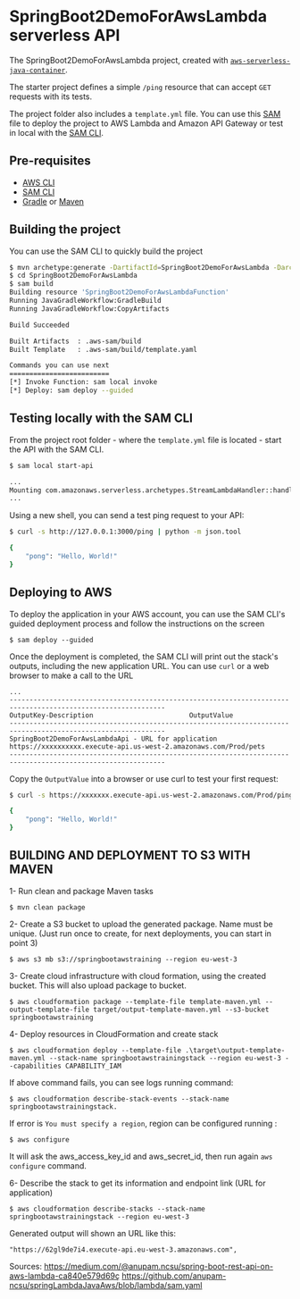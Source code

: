 # SpringBoot2DemoForAwsLambda serverless API
The SpringBoot2DemoForAwsLambda project, created with [`aws-serverless-java-container`](https://github.com/awslabs/aws-serverless-java-container).

The starter project defines a simple `/ping` resource that can accept `GET` requests with its tests.

The project folder also includes a `template.yml` file. You can use this [SAM](https://github.com/awslabs/serverless-application-model) file to deploy the project to AWS Lambda and Amazon API Gateway or test in local with the [SAM CLI](https://github.com/awslabs/aws-sam-cli). 

## Pre-requisites
* [AWS CLI](https://aws.amazon.com/cli/)
* [SAM CLI](https://github.com/awslabs/aws-sam-cli)
* [Gradle](https://gradle.org/) or [Maven](https://maven.apache.org/)

## Building the project
You can use the SAM CLI to quickly build the project
```bash
$ mvn archetype:generate -DartifactId=SpringBoot2DemoForAwsLambda -DarchetypeGroupId=com.amazonaws.serverless.archetypes -DarchetypeArtifactId=aws-serverless-jersey-archetype -DarchetypeVersion=1.5 -DgroupId=com.example.training -Dversion=1.0-SNAPSHOT -Dinteractive=false
$ cd SpringBoot2DemoForAwsLambda
$ sam build
Building resource 'SpringBoot2DemoForAwsLambdaFunction'
Running JavaGradleWorkflow:GradleBuild
Running JavaGradleWorkflow:CopyArtifacts

Build Succeeded

Built Artifacts  : .aws-sam/build
Built Template   : .aws-sam/build/template.yaml

Commands you can use next
=========================
[*] Invoke Function: sam local invoke
[*] Deploy: sam deploy --guided
```

## Testing locally with the SAM CLI

From the project root folder - where the `template.yml` file is located - start the API with the SAM CLI.

```bash
$ sam local start-api

...
Mounting com.amazonaws.serverless.archetypes.StreamLambdaHandler::handleRequest (java8) at http://127.0.0.1:3000/{proxy+} [OPTIONS GET HEAD POST PUT DELETE PATCH]
...
```

Using a new shell, you can send a test ping request to your API:

```bash
$ curl -s http://127.0.0.1:3000/ping | python -m json.tool

{
    "pong": "Hello, World!"
}
``` 

## Deploying to AWS
To deploy the application in your AWS account, you can use the SAM CLI's guided deployment process and follow the instructions on the screen

```
$ sam deploy --guided
```

Once the deployment is completed, the SAM CLI will print out the stack's outputs, including the new application URL. You can use `curl` or a web browser to make a call to the URL

```
...
-------------------------------------------------------------------------------------------------------------
OutputKey-Description                        OutputValue
-------------------------------------------------------------------------------------------------------------
SpringBoot2DemoForAwsLambdaApi - URL for application            https://xxxxxxxxxx.execute-api.us-west-2.amazonaws.com/Prod/pets
-------------------------------------------------------------------------------------------------------------
```

Copy the `OutputValue` into a browser or use curl to test your first request:

```bash
$ curl -s https://xxxxxxx.execute-api.us-west-2.amazonaws.com/Prod/ping | python -m json.tool

{
    "pong": "Hello, World!"
}
```


## BUILDING AND DEPLOYMENT TO S3 WITH MAVEN

1- Run clean and package Maven tasks
```
$ mvn clean package
```
2- Create a S3 bucket to upload the generated package. Name must be unique. 
(Just run once to create, for next deployments, you can start in point 3)

```
$ aws s3 mb s3://springbootawstraining --region eu-west-3
```

3- Create cloud infrastructure with cloud formation, using the created bucket. This will also upload package to bucket.
```
$ aws cloudformation package --template-file template-maven.yml --output-template-file target/output-template-maven.yml --s3-bucket springbootawstraining
```

4- Deploy resources in CloudFormation and create stack
```
$ aws cloudformation deploy --template-file .\target\output-template-maven.yml --stack-name springbootawstrainingstack --region eu-west-3 --capabilities CAPABILITY_IAM
```
If above command fails, you can see logs running command:
```
$ aws cloudformation describe-stack-events --stack-name springbootawstrainingstack.
```
If error is ```You must specify a region```, region can be configured running :
```
$ aws configure
```
It will ask the aws_access_key_id and aws_secret_id, then run again ```aws configure``` command.


6- Describe the stack to get its information and endpoint link (URL for application)
```
$ aws cloudformation describe-stacks --stack-name springbootawstrainingstack --region eu-west-3
```

Generated output will shown an URL like this:
```
"https://62gl9de7i4.execute-api.eu-west-3.amazonaws.com",
```

Sources: 
https://medium.com/@anupam.ncsu/spring-boot-rest-api-on-aws-lambda-ca840e579d69ç
https://github.com/anupam-ncsu/springLambdaJavaAws/blob/lambda/sam.yaml
